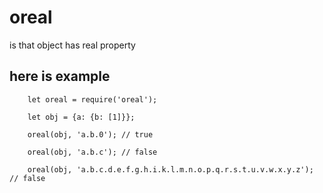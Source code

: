 # oreal
is that object has real property

## here is example
```
    let oreal = require('oreal');

    let obj = {a: {b: [1]}};
    
    oreal(obj, 'a.b.0'); // true

    oreal(obj, 'a.b.c'); // false

    oreal(obj, 'a.b.c.d.e.f.g.h.i.k.l.m.n.o.p.q.r.s.t.u.v.w.x.y.z'); // false
    
```